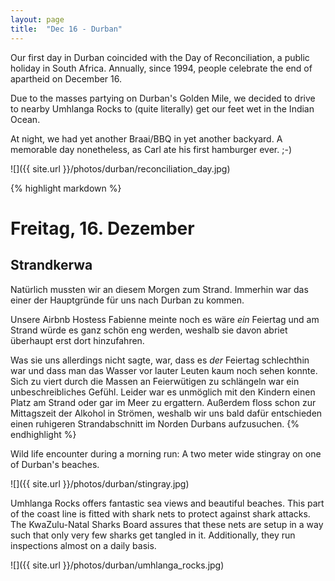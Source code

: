 ```yaml
---
layout: page
title:  "Dec 16 - Durban"
---
```


Our first day in Durban coincided with the Day of Reconciliation, a public holiday in South Africa. Annually, since 1994, people celebrate the end of apartheid on December 16.

Due to the masses partying on Durban's Golden Mile, we decided to drive to nearby Umhlanga Rocks to (quite literally) get our feet wet in the Indian Ocean.

At night, we had yet another Braai/BBQ in yet another backyard. A memorable day nonetheless, as Carl ate his first hamburger ever. ;-)

![]({{ site.url }}/photos/durban/reconciliation_day.jpg)

{% highlight markdown %}
# Freitag, 16. Dezember
## Strandkerwa

Natürlich mussten wir an diesem Morgen zum Strand. Immerhin war das einer der Hauptgründe für uns nach Durban zu kommen.

Unsere Airbnb Hostess Fabienne meinte noch es wäre _ein_ Feiertag und am Strand würde es ganz schön eng werden, weshalb sie davon abriet überhaupt erst dort hinzufahren.

Was sie uns allerdings nicht sagte, war, dass es _der_ Feiertag schlechthin war und dass man das Wasser vor lauter Leuten kaum noch sehen konnte. Sich zu viert durch die Massen an Feierwütigen zu schlängeln war ein unbeschreibliches Gefühl. Leider war es unmöglich mit den Kindern einen Platz am Strand oder gar im Meer zu ergattern. Außerdem floss schon zur Mittagszeit der Alkohol in Strömen, weshalb wir uns bald dafür entschieden einen ruhigeren Strandabschnitt im Norden Durbans aufzusuchen.
{% endhighlight %}

Wild life encounter during a morning run: A two meter wide stingray on one of Durban's beaches.

![]({{ site.url }}/photos/durban/stingray.jpg)

Umhlanga Rocks offers fantastic sea views and beautiful beaches. This part of the coast line is fitted with shark nets to protect against shark attacks. The KwaZulu-Natal Sharks Board assures that these nets are setup in a way such that only very few sharks get tangled in it. Additionally, they run inspections almost on a daily basis.

![]({{ site.url }}/photos/durban/umhlanga_rocks.jpg)
